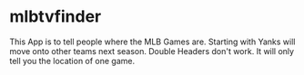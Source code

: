 # mlbtvfinder

This App is to tell people where the MLB Games are.  Starting with Yanks will move onto other teams next season.  Double Headers don't work. It will only tell you the location of one game.
